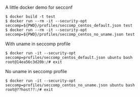A little docker demo for secconf

    $ docker build -t test
    $ docker run --rm -it --security-opt seccomp=${PWD}/profiles/seccomp_centos_default.json test
    $ docker run --rm -it --security-opt seccomp=${PWD}/profiles/seccomp_centos_no_uname.json test

With uname in seccomp profile

    $ docker run -it --security-opt seccomp=profiles/seccomp_centos_default.json ubuntu bash
    root@14ea56c3d20b:/# exit


No uname in seccomp profile

    $ docker run -it --security-opt seccomp=profiles/seccomp_centos_no_uname.json ubuntu bash
    root@??host??:/# exit


